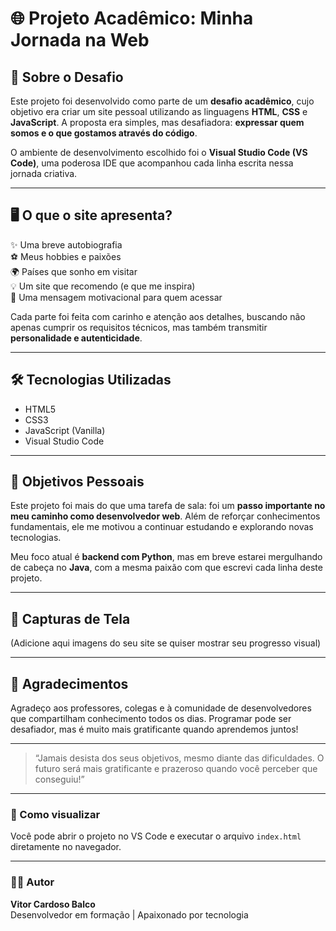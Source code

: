 # 🌐 Projeto Acadêmico: Minha Jornada na Web

## 🧠 Sobre o Desafio

Este projeto foi desenvolvido como parte de um **desafio acadêmico**, cujo objetivo era criar um site pessoal utilizando as linguagens **HTML**, **CSS** e **JavaScript**. A proposta era simples, mas desafiadora: **expressar quem somos e o que gostamos através do código**.

O ambiente de desenvolvimento escolhido foi o **Visual Studio Code (VS Code)**, uma poderosa IDE que acompanhou cada linha escrita nessa jornada criativa.

---

## 🖥️ O que o site apresenta?

✨ Uma breve autobiografia  
⚽ Meus hobbies e paixões  
🌍 Países que sonho em visitar  
💡 Um site que recomendo (e que me inspira)  
🎁 Uma mensagem motivacional para quem acessar  

Cada parte foi feita com carinho e atenção aos detalhes, buscando não apenas cumprir os requisitos técnicos, mas também transmitir **personalidade e autenticidade**.

---

## 🛠️ Tecnologias Utilizadas

- HTML5  
- CSS3  
- JavaScript (Vanilla)  
- Visual Studio Code  

---

## 🚀 Objetivos Pessoais

Este projeto foi mais do que uma tarefa de sala: foi um **passo importante no meu caminho como desenvolvedor web**. Além de reforçar conhecimentos fundamentais, ele me motivou a continuar estudando e explorando novas tecnologias.

Meu foco atual é **backend com Python**, mas em breve estarei mergulhando de cabeça no **Java**, com a mesma paixão com que escrevi cada linha deste projeto.

---

## 📸 Capturas de Tela

(Adicione aqui imagens do seu site se quiser mostrar seu progresso visual)

---

## 🤝 Agradecimentos

Agradeço aos professores, colegas e à comunidade de desenvolvedores que compartilham conhecimento todos os dias. Programar pode ser desafiador, mas é muito mais gratificante quando aprendemos juntos!

---

> “Jamais desista dos seus objetivos, mesmo diante das dificuldades. O futuro será mais gratificante e prazeroso quando você perceber que conseguiu!”

---

### 📁 Como visualizar

Você pode abrir o projeto no VS Code e executar o arquivo `index.html` diretamente no navegador.

---

### 👨‍💻 Autor

**Vitor Cardoso Balco**  
Desenvolvedor em formação | Apaixonado por tecnologia 
